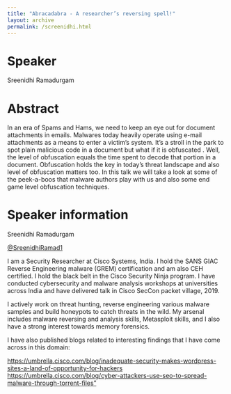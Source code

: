 ```yaml
---
title: "Abracadabra - A researcher’s reversing spell!"
layout: archive
permalink: /screenidhi.html
---
```


# Speaker

Sreenidhi Ramadurgam

# Abstract

In an era of Spams and Hams, we need to keep an eye out for document attachments in emails. Malwares today heavily operate using e-mail attachments as a means to enter a victim’s system. It’s a stroll in the park to spot plain malicious code in a document but what if it is obfuscated . Well, the level of obfuscation equals the time spent to decode that portion in a document. Obfuscation holds the key in today’s threat landscape and also level of obfuscation matters too. In this talk we will take a look at some of the peek-a-boos that malware authors play with us and also some end game level obfuscation techniques.

# Speaker information

Sreenidhi Ramadurgam

[@SreenidhiRamad1](https://twitter.com/SreenidhiRamad1)

I am a Security Researcher at Cisco Systems, India. I hold the SANS GIAC Reverse Engineering malware (GREM) certification and am also CEH certified. I hold the black belt in the Cisco Security Ninja program. I have conducted cybersecurity and malware analysis workshops at universities across India and have delivered talk in Cisco SecCon packet village, 2019.

I actively work on threat hunting, reverse engineering various malware samples and build honeypots to catch threats in the wild. My arsenal includes malware reversing and analysis skills, Metasploit skills, and I also have a strong interest towards memory forensics.

I have also published blogs related to interesting findings that I have come across in this domain:

https://umbrella.cisco.com/blog/inadequate-security-makes-wordpress-sites-a-land-of-opportunity-for-hackers
https://umbrella.cisco.com/blog/cyber-attackers-use-seo-to-spread-malware-through-torrent-files”
